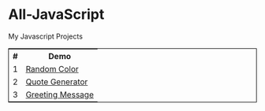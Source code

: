 # All-JavaScript

My Javascript Projects

<table style=" border:1px solid black">
  <tr>
    <th>#</th>
    <th>Demo</th>
  </tr>
  
  <tr>
    <td>1</td>
    <td><a href="https://rupalkachhwaha.github.io/All-JavaScript/01randomColor/">Random Color</a></td>

  </tr>
  <tr>
    <td>2</td>
    <td><a href="https://rupalkachhwaha.github.io/All-JavaScript/02QuoteGenerator/">Quote Generator</a></td>
    
  </tr>
  <tr>
    <td>3</td>
    <td><a href="https://rupalkachhwaha.github.io/All-JavaScript/03greetingMessage/">Greeting Message</a></td>
   
  </tr>
  
  
 
  
   
    
  
</table>
